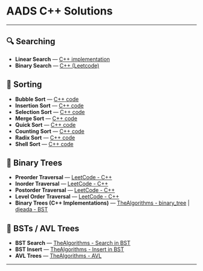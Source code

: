 # AADS C++ Solutions

---

## 🔍 Searching

- **Linear Search** — [C++ implementation](https://github.com/TheAlgorithms/C-Plus-Plus/blob/master/searching/linear_search.cpp)
- **Binary Search** — [C++ (Leetcode)](https://leetcode.com/problems/binary-search/description/)

## 🔢 Sorting

- **Bubble Sort** — [C++ code](https://github.com/TheAlgorithms/C-Plus-Plus/blob/master/sorting/BubbleSort.cpp)
- **Insertion Sort** — [C++ code](https://github.com/TheAlgorithms/C-Plus-Plus/blob/master/sorting/InsertionSort.cpp)
- **Selection Sort** — [C++ code](https://github.com/TheAlgorithms/C-Plus-Plus/blob/master/sorting/SelectionSort.cpp)
- **Merge Sort** — [C++ code](https://github.com/TheAlgorithms/C-Plus-Plus/blob/master/sorting/MergeSort.cpp)
- **Quick Sort** — [C++ code](https://github.com/TheAlgorithms/C-Plus-Plus/blob/master/sorting/QuickSort.cpp)
- **Counting Sort** — [C++ code](https://github.com/TheAlgorithms/C-Plus-Plus/blob/master/sorting/CountingSort.cpp)
- **Radix Sort** — [C++ code](https://github.com/TheAlgorithms/C-Plus-Plus/blob/master/sorting/RadixSort.cpp)
- **Shell Sort** — [C++ code](https://github.com/TheAlgorithms/C-Plus-Plus/blob/master/sorting/ShellSort.cpp)

## 🌳 Binary Trees

- **Preorder Traversal** — [LeetCode - C++](https://leetcode.com/problems/binary-tree-preorder-traversal/description/)
- **Inorder Traversal** — [LeetCode - C++](https://leetcode.com/problems/binary-tree-inorder-traversal/description/)
- **Postorder Traversal** — [LeetCode - C++](https://leetcode.com/problems/binary-tree-postorder-traversal/description/)
- **Level Order Traversal** — [LeetCode - C++](https://leetcode.com/problems/binary-tree-level-order-traversal/discuss/)
- **Binary Trees (C++ Implementations)** — [TheAlgorithms - binary_tree](https://github.com/TheAlgorithms/C-Plus-Plus/tree/master/data_structures/binary_tree) | [djeada - BST](https://github.com/djeada/Algorithms-And-Data-Structures/tree/main/src/cpp/trees)

## 🌲 BSTs / AVL Trees

- **BST Search** — [TheAlgorithms - Search in BST](https://github.com/TheAlgorithms/C-Plus-Plus/blob/master/data_structures/binary_search_tree.cpp)
- **BST Insert** — [TheAlgorithms - Insert in BST](https://github.com/TheAlgorithms/C-Plus-Plus/blob/master/data_structures/binary_search_tree.cpp)
- **AVL Trees** — [TheAlgorithms - AVL](https://github.com/TheAlgorithms/C-Plus-Plus/blob/master/data_structures/avl_tree.cpp)


---

